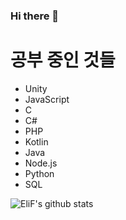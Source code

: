 ### Hi there 👋

# 공부 중인 것들
- Unity
- JavaScript
- C
- C#
- PHP
- Kotlin
- Java
- Node.js
- Python
- SQL

![EliF's github stats](https://github-readme-stats.vercel.app/api?username=elif-lee&hide=contribs,stars&count_private=true&show_icons=true&theme=dracula)

<!--
Here are some ideas to get you started:

- 🔭 I’m currently working on ...
- 🌱 I’m currently learning ...
- 👯 I’m looking to collaborate on ...
- 🤔 I’m looking for help with ...
- 💬 Ask me about ...
- 📫 How to reach me: ...
- 😄 Pronouns: ...
- ⚡ Fun fact: ...
-->
